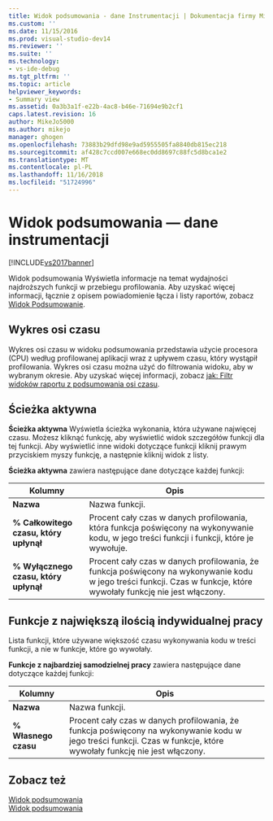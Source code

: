 ```yaml
---
title: Widok podsumowania - dane Instrumentacji | Dokumentacja firmy Microsoft
ms.custom: ''
ms.date: 11/15/2016
ms.prod: visual-studio-dev14
ms.reviewer: ''
ms.suite: ''
ms.technology:
- vs-ide-debug
ms.tgt_pltfrm: ''
ms.topic: article
helpviewer_keywords:
- Summary view
ms.assetid: 0a3b3a1f-e22b-4ac8-b46e-71694e9b2cf1
caps.latest.revision: 16
author: MikeJo5000
ms.author: mikejo
manager: ghogen
ms.openlocfilehash: 73883b29dfd98e9ad5955505fa8840db815ec218
ms.sourcegitcommit: af428c7ccd007e668ec0dd8697c88fc5d8bca1e2
ms.translationtype: MT
ms.contentlocale: pl-PL
ms.lasthandoff: 11/16/2018
ms.locfileid: "51724996"
---
```

# <a name="summary-view---instrumentation-data"></a>Widok podsumowania — dane instrumentacji
[!INCLUDE[vs2017banner](../includes/vs2017banner.md)]

Widok podsumowania Wyświetla informacje na temat wydajności najdroższych funkcji w przebiegu profilowania. Aby uzyskać więcej informacji, łącznie z opisem powiadomienie łącza i listy raportów, zobacz [Widok Podsumowanie](../profiling/summary-view.md).  
  
## <a name="timeline-graph"></a>Wykres osi czasu  
 Wykres osi czasu w widoku podsumowania przedstawia użycie procesora (CPU) według profilowanej aplikacji wraz z upływem czasu, który wystąpił profilowania. Wykres osi czasu można użyć do filtrowania widoku, aby w wybranym okresie. Aby uzyskać więcej informacji, zobacz [jak: Filtr widoków raportu z podsumowania osi czasu](../profiling/how-to-filter-report-views-from-the-summary-timeline.md).  
  
## <a name="hot-path"></a>Ścieżka aktywna  
 **Ścieżka aktywna** Wyświetla ścieżka wykonania, która używane najwięcej czasu. Możesz kliknąć funkcję, aby wyświetlić widok szczegółów funkcji dla tej funkcji. Aby wyświetlić inne widoki dotyczące funkcji kliknij prawym przyciskiem myszy funkcję, a następnie kliknij widok z listy.  
  
 **Ścieżka aktywna** zawiera następujące dane dotyczące każdej funkcji:  
  
|Kolumny|Opis|  
|------------|-----------------|  
|**Nazwa**|Nazwa funkcji.|  
|**% Całkowitego czasu, który upłynął**|Procent cały czas w danych profilowania, która funkcja poświęcony na wykonywanie kodu, w jego treści funkcji i funkcji, które je wywołuje.|  
|**% Wyłącznego czasu, który upłynął**|Procent cały czas w danych profilowania, że funkcja poświęcony na wykonywanie kodu w jego treści funkcji. Czas w funkcje, które wywołały funkcję nie jest włączony.|  
  
## <a name="functions-with-most-individual-work"></a>Funkcje z największą ilością indywidualnej pracy  
 Lista funkcji, które używane większość czasu wykonywania kodu w treści funkcji, a nie w funkcje, które go wywołały.  
  
 **Funkcje z najbardziej samodzielnej pracy** zawiera następujące dane dotyczące każdej funkcji:  
  
|Kolumny|Opis|  
|------------|-----------------|  
|**Nazwa**|Nazwa funkcji.|  
|**% Własnego czasu**|Procent cały czas w danych profilowania, że funkcja poświęcony na wykonywanie kodu w jego treści funkcji. Czas w funkcje, które wywołały funkcję nie jest włączony.|  
  
## <a name="see-also"></a>Zobacz też  
 [Widok podsumowania](../profiling/summary-view-sampling-data.md)   
 [Widok podsumowania](../profiling/summary-view-dotnet-memory-data.md)



